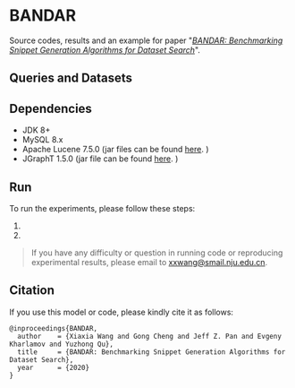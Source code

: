 # BANDAR
Source codes, results and an example for paper "*[BANDAR: Benchmarking Snippet Generation Algorithms for Dataset Search]()*". 

## Queries and Datasets



## Dependencies

- JDK 8+
- MySQL 8.x
- Apache Lucene 7.5.0 (jar files can be found [here](https://github.com/nju-websoft/BANDAR/tree/master/lib). )
- JGraphT 1.5.0 (jar file can be found [here](https://github.com/nju-websoft/BANDAR/tree/master/lib). )

## Run

To run the experiments, please follow these steps: 

1. 
2. 

> If you have any difficulty or question in running code or reproducing experimental results, please email to [xxwang@smail.nju.edu.cn](mailto:xxwang@smail.nju.edu.cn). 

## Citation

If you use this model or code, please kindly cite it as follows:

```
@inproceedings{BANDAR,
  author    = {Xiaxia Wang and Gong Cheng and Jeff Z. Pan and Evgeny Kharlamov and Yuzhong Qu},
  title     = {BANDAR: Benchmarking Snippet Generation Algorithms for Dataset Search},
  year      = {2020}
}
```
